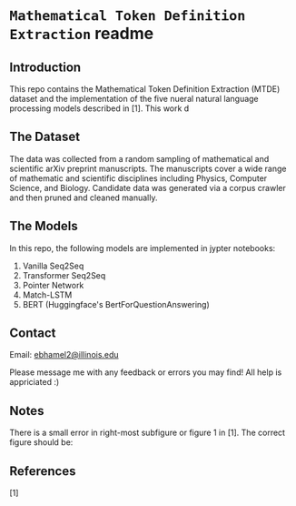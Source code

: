 ``Mathematical Token Definition Extraction`` readme
================

Introduction
------------

This repo contains the Mathematical Token Definition Extraction (MTDE) dataset and the implementation of the five nueral natural language processing models described in [1]. This work d

The Dataset
-----------

The data was collected from a random sampling of mathematical and scientific arXiv preprint manuscripts.  The manuscripts cover a wide range of mathematic and scientific disciplines including Physics, Computer Science, and Biology.  Candidate data was generated via a corpus crawler and then pruned and cleaned manually. 

The Models
-----------

In this repo, the following models are implemented in jypter notebooks:

1. Vanilla Seq2Seq
2. Transformer Seq2Seq
3. Pointer Network
4. Match-LSTM
5. BERT (Huggingface's BertForQuestionAnswering)

Contact
-------
Email: <ebhamel2@illinois.edu>

Please message me with any feedback or errors you may find!  All help is appriciated :)

Notes
-------
There is a small error in right-most subfigure or figure 1 in [1]. The correct figure should be:

References
-------
[1] 
